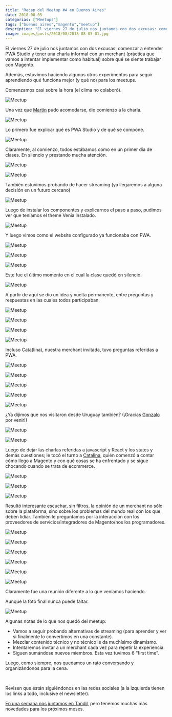 ```yaml
---
title: "Recap del Meetup #4 en Buenos Aires"
date: 2018-08-05
categorias: ["Meetups"]
tags: ["buenos aires","magento","meetup"]
description: "El viernes 27 de julio nos juntamos con dos excusas: comenzar a entender PWA Studio y tener una charla informal con un merchant."
image: images/posts/2018/08/2018-08-05-01.jpg
---
```


El viernes 27 de julio nos juntamos con dos excusas: comenzar a entender PWA Studio y tener una charla informal con un merchant (práctica que vamos a intentar implementar como habitual) sobre qué se siente trabajar con Magento.

Además, estuvimos haciendo algunos otros experimentos para seguir aprendiendo qué funciona mejor (y qué no) para los meetups.

Comenzamos casi sobre la hora (el clima no colaboró).

![Meetup](/images/posts/2018/08/2018-08-05-02.jpg#center)

Una vez que [Martín](https://twitter.com/mhhansen) pudo acomodarse, dio comienzo a la charla.

![Meetup](/images/posts/2018/08/2018-08-05-03.jpg#center)

Lo primero fue explicar qué es PWA Studio y de qué se compone.

![Meetup](/images/posts/2018/08/2018-08-05-04.jpg#center)

Claramente, al comienzo, todos estábamos como en un primer día de clases. En silencio y prestando mucha atención.

![Meetup](/images/posts/2018/08/2018-08-05-05.jpg#center)

![Meetup](/images/posts/2018/08/2018-08-05-06.jpg#center)

También estuvimos probando de hacer streaming (ya llegaremos a alguna decisión en un futuro cercano)

![Meetup](/images/posts/2018/08/2018-08-05-07.jpg#center)

Luego de instalar los componentes y explicarnos el paso a paso, pudimos ver que teníamos el theme Venia instalado.

![Meetup](/images/posts/2018/08/2018-08-05-08.jpg#center)

Y luego vimos como el website configurado ya funcionaba con PWA.

![Meetup](/images/posts/2018/08/2018-08-05-09.jpg#center)

![Meetup](/images/posts/2018/08/2018-08-05-10.jpg#center)

![Meetup](/images/posts/2018/08/2018-08-05-11.jpg#center)

Este fue el último momento en el cual la clase quedó en silencio.

![Meetup](/images/posts/2018/08/2018-08-05-12.jpg#center)

A partir de aquí se dio un idea y vuelta permanente, entre preguntas y respuestas en las cuales todos participaban.

![Meetup](/images/posts/2018/08/2018-08-05-13.jpg#center)

![Meetup](/images/posts/2018/08/2018-08-05-14.jpg#center)

![Meetup](/images/posts/2018/08/2018-08-05-15.jpg#center)

![Meetup](/images/posts/2018/08/2018-08-05-16.jpg#center)

Incluso Cata(lina), nuestra merchant invitada, tuvo preguntas referidas a PWA.

![Meetup](/images/posts/2018/08/2018-08-05-17.jpg#center)

![Meetup](/images/posts/2018/08/2018-08-05-18.jpg#center)

![Meetup](/images/posts/2018/08/2018-08-05-20.jpg#center)

![Meetup](/images/posts/2018/08/2018-08-05-21.jpg#center)

![Meetup](/images/posts/2018/08/2018-08-05-22.jpg#center)

¿Ya dijimos que nos visitaron desde Uruguay también? (¡Gracias [Gonzalo](https://twitter.com/gonzalezuy) por venir!)

![Meetup](/images/posts/2018/08/2018-08-05-23.jpg#center)

![Meetup](/images/posts/2018/08/2018-08-05-24.jpg#center)

Luego de dejar las charlas referidas a javascript y React y los states y demás cuestiones; le tocó el turno a [Catalina](https://twitter.com/catalamenza), quién comenzó a contar cómo llego a Magento y con qué cosas se ha enfrentado y se sigue chocando cuando se trata de ecommerce.

![Meetup](/images/posts/2018/08/2018-08-05-25.jpg#center)

![Meetup](/images/posts/2018/08/2018-08-05-26.jpg#center)

![Meetup](/images/posts/2018/08/2018-08-05-27.jpg#center)

Resultó interesante escuchar, sin filtros, la opinión de un merchant no sólo sobre la plataforma, sino sobre los problemas del mundo real con los que deben lidiar. También le preguntamos por la interacción con los proveedores de servicios/integradores de Magento/nos los programadores.

![Meetup](/images/posts/2018/08/2018-08-05-28.jpg#center)

![Meetup](/images/posts/2018/08/2018-08-05-29.jpg#center)

![Meetup](/images/posts/2018/08/2018-08-05-30.jpg#center)

![Meetup](/images/posts/2018/08/2018-08-05-32.jpg#center)

![Meetup](/images/posts/2018/08/2018-08-05-33.jpg#center)

![Meetup](/images/posts/2018/08/2018-08-05-34.jpg#center)

Claramente fue una reunión diferente a lo que veníamos haciendo.

Aunque la foto final nunca puede faltar.

![Meetup](/images/posts/2018/08/2018-08-05-01.jpg#center)

Algunas notas de lo que nos quedó del meetup:

* Vamos a seguir probando alternativas de streaming (para aprender y ver si finalmente lo convertimos en una constante).
* Mezclar contenido técnico y no técnico le da muchísimo dinamismo.
* Intentaremos invitar a un merchant cada vez para repetir la experiencia.
* Siguen sumándose nuevos miembros. Esta vez tuvimos 6 “first time”.

Luego, como siempre, nos quedamos un rato conversando y organizándonos para la cena.

&nbsp;

Revisen que están siguiéndonos en las redes sociales (a la izquierda tienen los links a todo, inclusive el newsletter).

[En una semana nos juntamos en Tandil](/posts/meetup-5-en-tandil/), pero tenemos muchas más novedades para los próximos meses.
